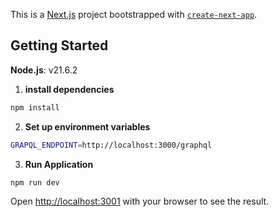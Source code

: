 This is a [Next.js](https://nextjs.org) project bootstrapped with [`create-next-app`](https://nextjs.org/docs/app/api-reference/cli/create-next-app).

## Getting Started

**Node.js**: v21.6.2

1. **install dependencies**

```bash
npm install
```
2. **Set up environment variables**

```bash
GRAPQL_ENDPOINT=http://localhost:3000/graphql
```

3. **Run Application**

```bash
npm run dev
```

Open [http://localhost:3001](http://localhost:3000) with your browser to see the result.

